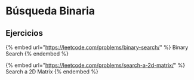 # Búsqueda Binaria

## Ejercicios

{% embed url="https://leetcode.com/problems/binary-search/" %}
Binary Search
{% endembed %}

{% embed url="https://leetcode.com/problems/search-a-2d-matrix/" %}
Search a 2D Matrix
{% endembed %}


